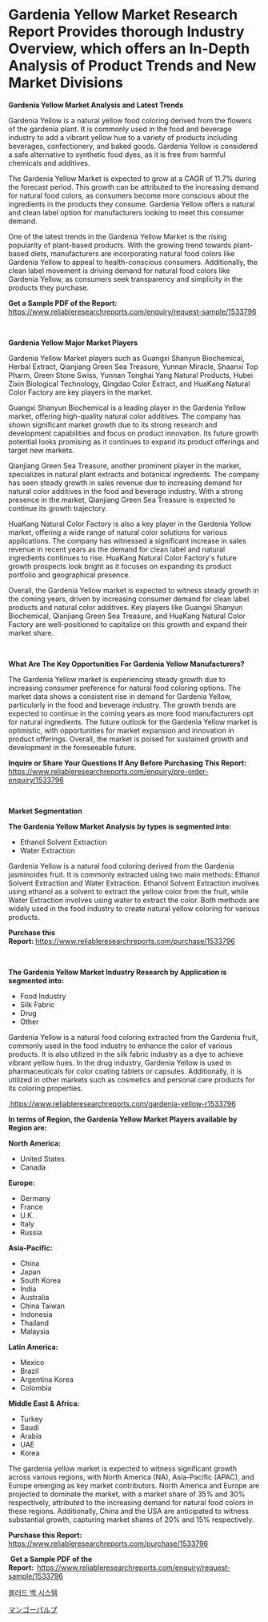 <p><h1>Gardenia Yellow Market Research Report Provides thorough Industry Overview, which offers an In-Depth Analysis of Product Trends and New Market Divisions</h1></p><p><strong>Gardenia Yellow Market Analysis and Latest Trends</strong></p>
<p><p>Gardenia Yellow is a natural yellow food coloring derived from the flowers of the gardenia plant. It is commonly used in the food and beverage industry to add a vibrant yellow hue to a variety of products including beverages, confectionery, and baked goods. Gardenia Yellow is considered a safe alternative to synthetic food dyes, as it is free from harmful chemicals and additives.</p><p>The Gardenia Yellow Market is expected to grow at a CAGR of 11.7% during the forecast period. This growth can be attributed to the increasing demand for natural food colors, as consumers become more conscious about the ingredients in the products they consume. Gardenia Yellow offers a natural and clean label option for manufacturers looking to meet this consumer demand.</p><p>One of the latest trends in the Gardenia Yellow Market is the rising popularity of plant-based products. With the growing trend towards plant-based diets, manufacturers are incorporating natural food colors like Gardenia Yellow to appeal to health-conscious consumers. Additionally, the clean label movement is driving demand for natural food colors like Gardenia Yellow, as consumers seek transparency and simplicity in the products they purchase.</p></p>
<p><strong>Get a Sample PDF of the Report:&nbsp;</strong> <a href="https://www.reliableresearchreports.com/enquiry/request-sample/1533796">https://www.reliableresearchreports.com/enquiry/request-sample/1533796</a></p>
<p>&nbsp;</p>
<p><strong>Gardenia Yellow Major Market Players</strong></p>
<p><p>Gardenia Yellow Market players such as Guangxi Shanyun Biochemical, Herbal Extract, Qianjiang Green Sea Treasure, Yunnan Miracle, Shaanxi Top Pharm, Green Stone Swiss, Yunnan Tonghai Yang Natural Products, Hubei Zixin Biological Technology, Qingdao Color Extract, and HuaKang Natural Color Factory are key players in the market.</p><p>Guangxi Shanyun Biochemical is a leading player in the Gardenia Yellow market, offering high-quality natural color additives. The company has shown significant market growth due to its strong research and development capabilities and focus on product innovation. Its future growth potential looks promising as it continues to expand its product offerings and target new markets.</p><p>Qianjiang Green Sea Treasure, another prominent player in the market, specializes in natural plant extracts and botanical ingredients. The company has seen steady growth in sales revenue due to increasing demand for natural color additives in the food and beverage industry. With a strong presence in the market, Qianjiang Green Sea Treasure is expected to continue its growth trajectory.</p><p>HuaKang Natural Color Factory is also a key player in the Gardenia Yellow market, offering a wide range of natural color solutions for various applications. The company has witnessed a significant increase in sales revenue in recent years as the demand for clean label and natural ingredients continues to rise. HuaKang Natural Color Factory's future growth prospects look bright as it focuses on expanding its product portfolio and geographical presence.</p><p>Overall, the Gardenia Yellow market is expected to witness steady growth in the coming years, driven by increasing consumer demand for clean label products and natural color additives. Key players like Guangxi Shanyun Biochemical, Qianjiang Green Sea Treasure, and HuaKang Natural Color Factory are well-positioned to capitalize on this growth and expand their market share.</p></p>
<p>&nbsp;</p>
<p><strong>What Are The Key Opportunities For Gardenia Yellow Manufacturers?</strong></p>
<p><p>The Gardenia Yellow market is experiencing steady growth due to increasing consumer preference for natural food coloring options. The market data shows a consistent rise in demand for Gardenia Yellow, particularly in the food and beverage industry. The growth trends are expected to continue in the coming years as more food manufacturers opt for natural ingredients. The future outlook for the Gardenia Yellow market is optimistic, with opportunities for market expansion and innovation in product offerings. Overall, the market is poised for sustained growth and development in the foreseeable future.</p></p>
<p><strong>Inquire or Share Your Questions If Any Before Purchasing This Report:</strong> <a href="https://www.reliableresearchreports.com/enquiry/pre-order-enquiry/1533796">https://www.reliableresearchreports.com/enquiry/pre-order-enquiry/1533796</a></p>
<p>&nbsp;</p>
<p><strong>Market Segmentation</strong></p>
<p><strong>The Gardenia Yellow Market Analysis by types is segmented into:</strong></p>
<p><ul><li>Ethanol Solvent Extraction</li><li>Water Extraction</li></ul></p>
<p><p>Gardenia Yellow is a natural food coloring derived from the Gardenia jasminoides fruit. It is commonly extracted using two main methods: Ethanol Solvent Extraction and Water Extraction. Ethanol Solvent Extraction involves using ethanol as a solvent to extract the yellow color from the fruit, while Water Extraction involves using water to extract the color. Both methods are widely used in the food industry to create natural yellow coloring for various products.</p></p>
<p><strong>Purchase this Report:&nbsp;</strong><a href="https://www.reliableresearchreports.com/purchase/1533796">https://www.reliableresearchreports.com/purchase/1533796</a></p>
<p>&nbsp;</p>
<p><strong>The Gardenia Yellow Market Industry Research by Application is segmented into:</strong></p>
<p><ul><li>Food Industry</li><li>Silk Fabric</li><li>Drug</li><li>Other</li></ul></p>
<p><p>Gardenia Yellow is a natural food coloring extracted from the Gardenia fruit, commonly used in the food industry to enhance the color of various products. It is also utilized in the silk fabric industry as a dye to achieve vibrant yellow hues. In the drug industry, Gardenia Yellow is used in pharmaceuticals for color coating tablets or capsules. Additionally, it is utilized in other markets such as cosmetics and personal care products for its coloring properties.</p></p>
<p><a href="https://www.reliableresearchreports.com/gardenia-yellow-r1533796">&nbsp;https://www.reliableresearchreports.com/gardenia-yellow-r1533796</a></p>
<p><strong>In terms of Region, the Gardenia Yellow Market Players available by Region are:</strong></p>
<p>
    <p> <strong> North America: </strong>
        <ul>
            <li>United States</li>
            <li>Canada</li>
        </ul>
        </p> 
    <p> <strong> Europe: </strong>
        <ul>
            <li>Germany</li>
            <li>France</li>
            <li>U.K.</li>
            <li>Italy</li>
            <li>Russia</li>
        </ul>
        </p> 
    <p> <strong> Asia-Pacific: </strong>
        <ul>
            <li>China</li>
            <li>Japan</li>
            <li>South Korea</li>
            <li>India</li>
            <li>Australia</li>
            <li>China Taiwan</li>
            <li>Indonesia</li>
            <li>Thailand</li>
            <li>Malaysia</li>
        </ul>
        </p> 
    <p> <strong> Latin America: </strong>
        <ul>
            <li>Mexico</li>
            <li>Brazil</li>
            <li>Argentina Korea</li>
            <li>Colombia</li>
        </ul>
        </p> 
    <p> <strong> Middle East & Africa: </strong>
        <ul>
            <li>Turkey</li>
            <li>Saudi</li>
            <li>Arabia</li>
            <li>UAE</li>
            <li>Korea</li>
        </ul>
    </p>
    </p>
<p><p>The gardenia yellow market is expected to witness significant growth across various regions, with North America (NA), Asia-Pacific (APAC), and Europe emerging as key market contributors. North America and Europe are projected to dominate the market, with a market share of 35% and 30% respectively, attributed to the increasing demand for natural food colors in these regions. Additionally, China and the USA are anticipated to witness substantial growth, capturing market shares of 20% and 15% respectively.</p></p>
<p><strong>Purchase this Report: </strong><a href="https://www.reliableresearchreports.com/purchase/1533796">https://www.reliableresearchreports.com/purchase/1533796</a></p>
<p>&nbsp;<strong>Get a Sample PDF of the Report:&nbsp;&nbsp;</strong><a href="https://www.reliableresearchreports.com/enquiry/request-sample/1533796">https://www.reliableresearchreports.com/enquiry/request-sample/1533796</a></p>
<p><strong></strong></p>
<p><p><a href="https://medium.com/@ethawolf/%ED%98%88%EC%95%A1-%EA%B0%80%EB%B0%A9-%EC%8B%9C%EC%9E%A5%EC%97%90-%EB%8C%80%ED%95%9C-%EC%8B%AC%EC%B8%B5%EC%A0%81%EC%9D%B8-%EC%A1%B0%EC%82%AC-%ED%8A%B8%EB%A0%8C%EB%93%9C-%EC%8B%9C%EC%9E%A5-%EC%84%B8%EB%B6%84%ED%99%94-%EB%B0%8F-%EA%B2%BD%EC%9F%81-%EB%B6%84%EC%84%9D-7ebeb42d3828">블러드 백 시스템</a></p><p><a href="https://medium.com/@cielostamm/%E3%83%9E%E3%83%B3%E3%82%B4%E3%83%BC%E3%83%91%E3%83%AB%E3%83%97%E5%B8%82%E5%A0%B4%E3%81%AB%E6%B7%B1%E3%81%8F%E6%8E%98%E3%82%8A%E4%B8%8B%E3%81%92%E3%82%8B-%E3%83%88%E3%83%AC%E3%83%B3%E3%83%89-%E5%B8%82%E5%A0%B4%E3%82%BB%E3%82%B0%E3%83%A1%E3%83%B3%E3%83%86%E3%83%BC%E3%82%B7%E3%83%A7%E3%83%B3-%E7%AB%B6%E4%BA%89%E5%88%86%E6%9E%90-fc918ad8dc94">マンゴーパルプ</a></p></p>
